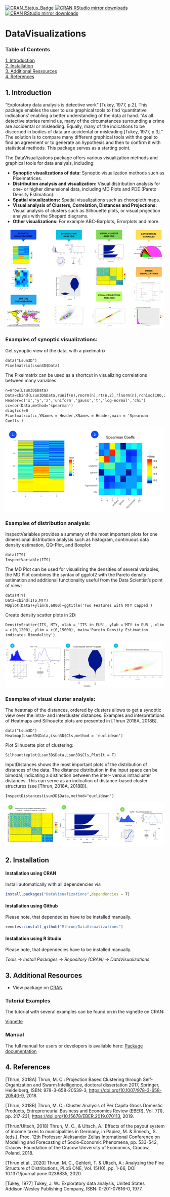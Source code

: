 [![CRAN_Status_Badge](http://www.r-pkg.org/badges/version/DataVisualizations)](https://cran.r-project.org/package=DataVisualizations)
[![CRAN RStudio mirror downloads](https://cranlogs.r-pkg.org/badges/grand-total/DataVisualizations?color=blue)](https://r-pkg.org/pkg/DataVisualizations)
[![CRAN RStudio mirror downloads](https://cranlogs.r-pkg.org/badges/last-month/DataVisualizations?color=green)](https://r-pkg.org/pkg/DataVisualizations)

# DataVisualizations

### Table of Contents  
[1. Introduction](#introduction)  
[2. Installation](#installation)  
[3. Additional Ressources](#additional)  
[4. References](#references)  



## 1. Introduction <a name="introduction"/>


“Exploratory data analysis is detective work” [Tukey, 1977, p.2]. This package enables the user to use graphical tools to find ‘quantitative indications’ enabling a better understanding of the data at hand. “As all detective stories remind us, many of the circumstances surrounding a crime are accidental or misleading. Equally, many of the indications to be discerned in bodies of data are accidental or misleading [Tukey, 1977, p.3].” The solution is to compare many different graphical tools with the goal to find an agreement or to generate an hypothesis and then to confirm it with statistical methods. This package serves as a starting point.

The DataVisualizations package offers various visualization methods and graphical tools for data analysis, including:
- **Synoptic visualizations of data:** Synoptic visualization methods such as Pixelmatrices.
- **Distribution analysis and visualization:** Visual distribution analysis for one- or higher dimensional data, including MD Plots and PDE (Pareto Density Estimation).
- **Spatial visualizations:** Spatial visualizations such as choropleth maps.
- **Visual analysis of Clusters, Correlation, Distances and Projections:** Visual analysis of clusters such as Silhouette plots, or visual projection analysis with the Shepard diagrams.
- **Other visualizations:** For example ABC-Barplots, Errorplots and more.

![Alt text](inst/extdata/images/DataVisCollage.png)


### Examples of synoptic visualizations:

Get synoptic view of the data, with a pixelmatrix

```{}
data("Lsun3D")
Pixelmatrix(Lsun3D$Data)
```

The Pixelmatrix can be used as a shortcut in visualizing correlations between many variables

```{}
n=nrow(Lsun3D$Data)
Data=cbind(Lsun3D$Data,runif(n),rnorm(n),rt(n,2),rlnorm(n),rchisq(100,2))
Header=c('x','y','z','uniform','gauss','t','log-normal','chi')
cc=cor(Data,method='spearman')
diag(cc)=0
Pixelmatrix(cc,YNames = Header,XNames = Header,main = 'Spearman Coeffs')
```

![Alt text](inst/extdata/images/SynopticCollage.png)


### Examples of distribution analysis:
                    
InspectVariables provides a summary of the most important plots for one dimensional distribution analysis such as histogram, continuous data density estimation, QQ-Plot, and Boxplot:
```{}
data(ITS)
InspectVariable(ITS)
```

The MD Plot can be used for visualizing the densities of several variables, the MD Plot combines the syntax of ggplot2 with the Pareto density estimation and additional functionality useful from the Data Scientist’s point of view:
```{}
data(MTY)
Data=cbind(ITS,MTY)
MDplot(Data)+ylim(0,6000)+ggtitle('Two Features with MTY Capped')
```

Create density scatter plots in 2D:
```{}
DensityScatter(ITS, MTY, xlab = 'ITS in EUR', ylab ='MTY in EUR', xlim = c(0,1200), ylim = c(0,15000), main='Pareto Density Estimation indicates Bimodality')
```

![Alt text](inst/extdata/images/DistributionAnalysisCollage.png)
                      
### Examples of visual cluster analysis:

The heatmap of the distances, ordered by clusters allows to get a synoptic view over the intra- and intercluster distances. Examples and interpretations of Heatmaps and Silhouette plots are presented in [Thrun 2018A, 2018B].
```{}
data("Lsun3D")
Heatmap(Lsun3D$Data,Lsun3D$Cls,method = 'euclidean')
```

Plot Silhuoette plot of clustering:
```{}
Silhouetteplot(Lsun3D$Data,Lsun3D$Cls,PlotIt = T)
```

InputDistances shows the most important plots of the distribution of distances of the data. The distance distribution in the input space can be bimodal, indicating a distinction between the inter- versus intracluster distances. This can serve as an indication of distance-based cluster structures (see [Thrun, 2018A, 2018B]).
```{}
InspectDistances(Lsun3D$Data,method="euclidean")
```

![Alt text](inst/extdata/images/ClusterAnalysisCollage.png)


## 2. Installation <a name="installation"/>


#### Installation using CRAN
Install automatically with all dependencies via

```R
install.packages("DataVisualizations",dependencies = T)
```

#### Installation using Github
Please note, that dependecies have to be installed manually.

```R
remotes::install_github("Mthrun/DataVisualizations")
```

#### Installation using R Studio
Please note, that dependecies have to be installed manually.

*Tools -> Install Packages -> Repository (CRAN) -> DataVisualizations*


## 3. Additional Resources <a name="additional"/>

- View package on [CRAN](https://CRAN.R-project.org/package=DataVisualizations)

### Tutorial Examples

The tutorial with several examples can be found on in the vignette on CRAN:

[Vignette](https://CRAN.R-project.org/package=DataVisualizations/vignettes/DataVisualizations.html)

### Manual

The full manual for users or developers is available here:
[Package documentation](https://CRAN.R-project.org/package=DataVisualizations/DataVisualizations.pdf)

## 4. References <a name="references"/>

[Thrun, 2018A] Thrun, M. C.: Projection Based Clustering through Self-Organization and Swarm Intelligence, doctoral dissertation 2017, Springer, Heidelberg, ISBN: 978-3-658-20539-3, https://doi.org/10.1007/978-3-658-20540-9, 2018.

[Thrun, 2018B] Thrun, M. C.: Cluster Analysis of Per Capita Gross Domestic Products, Entrepreneurial Business and Economics Review (EBER), Vol. 7(1), pp. 217-231, https://doi.org/10.15678/EBER.2019.070113, 2019.

[Thrun/Ultsch, 2018] Thrun, M. C., & Ultsch, A.: Effects of the payout system of income taxes to municipalities in Germany, in Papiez, M. & Smiech,, S. (eds.), Proc. 12th Professor Aleksander Zelias International Conference on Modelling and Forecasting of Socio-Economic Phenomena, pp. 533-542, Cracow: Foundation of the Cracow University of Economics, Cracow, Poland, 2018.

[Thrun et al., 2020] Thrun, M. C., Gehlert, T. & Ultsch, A.: Analyzing the Fine Structure of Distributions, PLoS ONE, Vol. 15(10), pp. 1-66, DOI 10.1371/journal.pone.0238835, 2020.

[Tukey, 1977] Tukey, J. W.: Exploratory data analysis, United States Addison-Wesley Publishing Company, ISBN: 0-201-07616-0, 1977.
 


